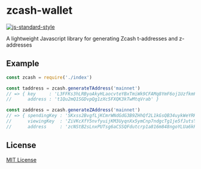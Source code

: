 # zcash-wallet

[![js-standard-style](https://cdn.rawgit.com/feross/standard/master/badge.svg)](https://github.com/feross/standard)

A lightweight Javascript library for generating Zcash t-addresses and z-addresses

## Example

``` javascript
const zcash = require('./index')

const taddress = zcash.generateTAddress('mainnet')
// => { key     : 'L3FFKs3hLRByoAkyHLaocvteYBxTmiWk9CFAMq8YmF6oj1UzfkmF',
//      address : 't1Qu2mQ1SGDvpQg1zXc5FXQK3kTwMtqVrab' }

const zaddress = zcash.generateZAddress('mainnet')
// => { spendingKey : 'SKxss2BvgfLjKCmrWNdGdG3B9ZHhQf2L1kGsQB34uykWeYRHgaDN',
//      viewingKey  : 'ZiVKcXfY5nvfyuijKM3UyqnXx5ymCnp7ndgcTg1je5fJutsYxKiUousgH4TP2vY2pMBK594X91vdiFH8gR41gTjutR1ycsuzW',
//      address     : 'zcNStB2sLnxPUTsg6aCSSQFdutcrp1a816m848ngoYLUa6kRTC3uZMWAhHnCU6bPtYyYGSw4HFFgDS2u6pwv41cx8BBgy8u' }
```

## License

[MIT License](LICENSE)
